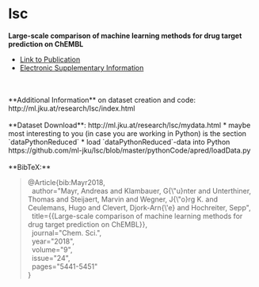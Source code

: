 # lsc
**Large-scale comparison of machine learning methods for drug target prediction on ChEMBL**
* [Link to Publication](https://pubs.rsc.org/en/content/articlelanding/2018/sc/c8sc00148k#!divAbstract)
* [Electronic Supplementary Information](http://www.rsc.org/suppdata/c8/sc/c8sc00148k/c8sc00148k1.pdf)
<br>
<br>
**Additional Information** on dataset creation and code: http://ml.jku.at/research/lsc/index.html
<br>
<br>
**Dataset Download**: http://ml.jku.at/research/lsc/mydata.html
* maybe most interesting to you (in case you are working in Python) is the section `dataPythonReduced`
* load `dataPythonReduced`-data into Python https://github.com/ml-jku/lsc/blob/master/pythonCode/apred/loadData.py
<br>
<br>
**BibTeX:**

>@Article{bib:Mayr2018,\
>&nbsp;&nbsp;author="Mayr, Andreas and Klambauer, G{\\"u}nter and Unterthiner, Thomas and Steijaert, Marvin and Wegner, J{\\"o}rg K. and Ceulemans, Hugo and Clevert, Djork-Arn{\\'e} and Hochreiter, Sepp",\
>&nbsp;&nbsp;title={{Large-scale comparison of machine learning methods for drug target prediction on ChEMBL}},\
>&nbsp;&nbsp;journal="Chem. Sci.",\
>&nbsp;&nbsp;year="2018",\
>&nbsp;&nbsp;volume="9",\
>&nbsp;&nbsp;issue="24",\
>&nbsp;&nbsp;pages="5441-5451"\
>} 
